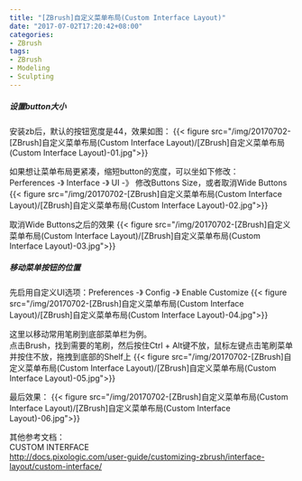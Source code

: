 ```yaml
---
title: "[ZBrush]自定义菜单布局(Custom Interface Layout)"
date: "2017-07-02T17:20:42+08:00"
categories:
- ZBrush
tags:
- ZBrush
- Modeling
- Sculpting
--- 
```


##### 设置button大小
安装zb后，默认的按钮宽度是44，效果如图：
{{< figure src="/img/20170702-[ZBrush]自定义菜单布局(Custom Interface Layout)/[ZBrush]自定义菜单布局(Custom Interface Layout)-01.jpg">}}

如果想让菜单布局更紧凑，缩短button的宽度，可以坐如下修改：  
Perferences -》 Interface -》 UI -》 修改Buttons Size，或者取消Wide Buttons
{{< figure src="/img/20170702-[ZBrush]自定义菜单布局(Custom Interface Layout)/[ZBrush]自定义菜单布局(Custom Interface Layout)-02.jpg">}}

取消Wide Buttons之后的效果
{{< figure src="/img/20170702-[ZBrush]自定义菜单布局(Custom Interface Layout)/[ZBrush]自定义菜单布局(Custom Interface Layout)-03.jpg">}}

##### 移动菜单按钮的位置
先启用自定义UI选项：Preferences -》 Config -》 Enable Customize
{{< figure src="/img/20170702-[ZBrush]自定义菜单布局(Custom Interface Layout)/[ZBrush]自定义菜单布局(Custom Interface Layout)-04.jpg">}}

这里以移动常用笔刷到底部菜单栏为例。  
点击Brush，找到需要的笔刷，然后按住Ctrl + Alt键不放，鼠标左键点击笔刷菜单并按住不放，拖拽到底部的Shelf上
{{< figure src="/img/20170702-[ZBrush]自定义菜单布局(Custom Interface Layout)/[ZBrush]自定义菜单布局(Custom Interface Layout)-05.jpg">}}

最后效果：
{{< figure src="/img/20170702-[ZBrush]自定义菜单布局(Custom Interface Layout)/[ZBrush]自定义菜单布局(Custom Interface Layout)-06.jpg">}}

其他参考文档：  
CUSTOM INTERFACE  
http://docs.pixologic.com/user-guide/customizing-zbrush/interface-layout/custom-interface/